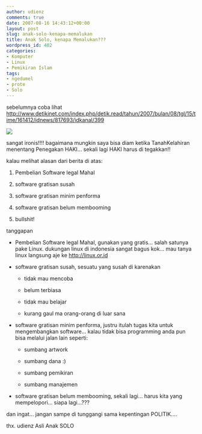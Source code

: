 ```yaml
---
author: udienz
comments: true
date: 2007-08-16 14:43:12+00:00
layout: post
slug: anak-solo-kenapa-memalukan
title: Anak Solo, kenapa Memalukan???
wordpress_id: 402
categories:
- Komputer
- Linux
- Pemikiran Islam
tags:
- ngedumel
- prote
- Solo
---
```


sebelumnya coba lihat http://www.detikinet.com/index.php/detik.read/tahun/2007/bulan/08/tgl/15/time/161412/idnews/817693/idkanal/399

![](http://www.detikinet.com/images/content/2007/08/15/399/demorazia.jpg)

sangat ironis!!!! bagaimana mungkin saya bisa diam ketika TanahKelahiran menentang Penegakan HAKI... sekali lagi HAKI harus di tegakkan!!

kalau melihat alasan dari berita di atas:



	
  1. Pembelian Software legal Mahal

	
  2. software gratisan susah

	
  3. software gratisan minim penforma

	
  4. software gratisan belum membooming

	
  5. bullshit!


tanggapan

	
  * Pembelian Software legal Mahal, gunakan yang gratis... salah satunya pake Linux. dukungan linux di indonesia sangat bagus kok... mau tanya linux langsung aje ke http://linux.or.id

	
  * software gratisan susah, sesuatu yang susah di karenakan

	
    * tidak mau mencoba

	
    * belum terbiasa

	
    * tidak mau belajar

	
    * kurang gaul ma orang-orang di luar sana






	
  * software gratisan minim penforma, justru itulah tugas kita untuk mengembangkan software... kalau tidak bisa programming anda pun bisa melalui jalan lain seperti:

	
    * sumbang artwork

	
    * sumbang dana :)

	
    * sumbang pemikiran

	
    * sumbang manajemen






	
  * software gratisan belum membooming, sekali lagi... harus kita yang mempelopori... siapa lagi...???


dan ingat... jangan sampe di tunggangi sama kepentingan POLITIK....

thx. udienz Asli Anak SOLO

